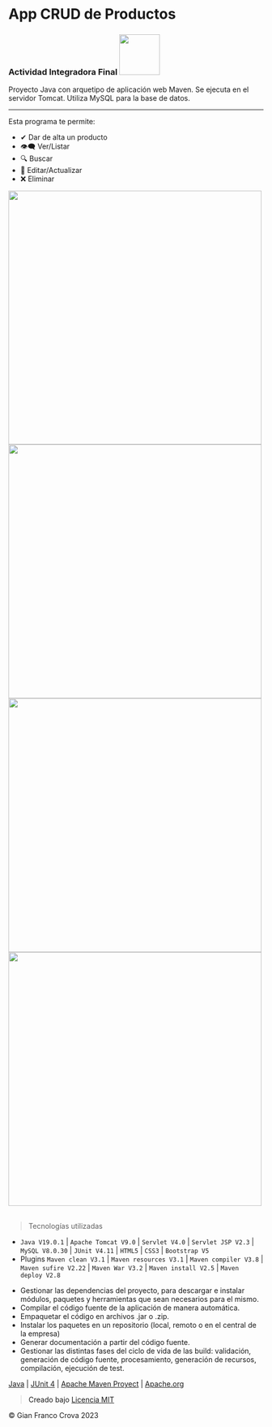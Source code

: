 # App CRUD de Productos
###  Actividad Integradora Final <img src="https://user-images.githubusercontent.com/103906625/212486941-bc65aa27-c85d-4f8c-8c7f-dad5d4dbd09c.png" width="80"/>

 
<p>Proyecto Java con arquetipo de aplicación web Maven. Se ejecuta en el servidor Tomcat. Utiliza MySQL para la base de datos.<p><hr>

Esta programa te permite:
- ✔ Dar de alta un producto
- 👁‍🗨 Ver/Listar
- 🔍 Buscar
- 💫 Editar/Actualizar
- ❌ Eliminar
</p>

<div>
  <img src="https://user-images.githubusercontent.com/103906625/212483615-3b2e12a1-b7fe-4e82-861f-13df875fe440.jpeg" width="500"/>
  <img src="https://user-images.githubusercontent.com/103906625/212483657-a2525d85-3989-4e5b-86e9-48afcd69712f.jpeg" width="500"/>
  <img src="https://user-images.githubusercontent.com/103906625/212485607-40c3a5d2-f704-4639-82ce-cf8a70be5c22.jpeg" width="500">
  <img src="https://user-images.githubusercontent.com/103906625/212485615-ae2b47f6-ecd7-434d-a0a0-b0fdd79ae3ba.jpeg" width="500">
</div><br>

> Tecnologías utilizadas

- `Java V19.0.1` | `Apache Tomcat V9.0` | `Servlet V4.0` | `Servlet JSP V2.3` | `MySQL V8.0.30` | `JUnit V4.11` | `HTML5` | `CSS3` | `Bootstrap V5`
- Plugins `Maven clean V3.1` | `Maven resources V3.1` | `Maven compiler V3.8` | `Maven sufire V2.22` | `Maven War V3.2` | `Maven install V2.5` | `Maven deploy V2.8`

<!--<img src="https://maven.apache.org/images/maven-logo-black-on-white.png" width="100" height="40">-->

<div align="center">
  <div align="left" >
    <ul>
      <li>Gestionar las dependencias del proyecto, para descargar e instalar módulos, paquetes y herramientas que sean necesarios para el mismo.</li>
      <li>Compilar el código fuente de la aplicación de manera automática.</li>
      <li>Empaquetar el código en archivos .jar o .zip.</li>
      <li>Instalar los paquetes en un repositorio (local, remoto o en el central de la empresa)</li>
      <li>Generar documentación a partir del código fuente.</li>
      <li>Gestionar las distintas fases del ciclo de vida de las build: validación, generación de código fuente, procesamiento, generación de recursos, compilación, ejecución de test.</li>
    </ul>
  </div>
</div>

<!--
> <span>Conexión a base de datos <img src="https://upload.wikimedia.org/wikipedia/en/thumb/d/dd/MySQL_logo.svg/100px-MySQL_logo.svg.png" alt="mysql" height="40"/></span>

``` xml
<dependency>
    <groupId>mysql</groupId>
    <artifactId>mysql-connector-java</artifactId>
    <version>8.0.30</version>
</dependency>
```
-->
<a href="https://www.oracle.com/ar/java/technologies/downloads/" target="_blank">Java</a> |
<a href="https://junit.org/junit4/" target="_blank">JUnit 4</a> |
<a href="https://maven.apache.org/archetypes/maven-archetype-webapp/" target="_blank">Apache Maven Proyect<a/> |
<a href="https://www.apache.org/" target="_blank">Apache.org<a/>


> <p>Creado bajo <a href="https://github.com/gfCrova/abm-Java-cac/blob/main/LICENSE.md">Licencia MIT</a></p>

<p>&copy Gian Franco Crova 2023</p>
